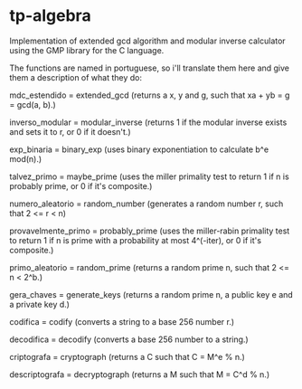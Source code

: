 # tp-algebra

Implementation of extended gcd algorithm and modular inverse calculator using the GMP library for the C language.

The functions are named in portuguese, so i'll translate them here and give them a description of what they do:

mdc_estendido = extended_gcd
  (returns a x, y and g, such that xa + yb = g = gcd(a, b).)
  
inverso_modular = modular_inverse
  (returns 1 if the modular inverse exists and sets it to r, or 0 if it doesn't.)

exp_binaria = binary_exp
  (uses binary exponentiation to calculate b^e mod(n).)

talvez_primo = maybe_prime
  (uses the miller primality test to return 1 if n is probably prime, or 0 if it's composite.)

numero_aleatorio = random_number
  (generates a random number r, such that 2 <= r < n)

provavelmente_primo = probably_prime
  (uses the miller-rabin primality test to return 1 if n is prime with a probability at most 4^(-iter), or 0 if it's composite.)

primo_aleatorio = random_prime
  (returns a random prime n, such that 2 <= n < 2^b.)
  
gera_chaves = generate_keys
  (returns a random prime n, a public key e and a private key d.)

codifica = codify
  (converts a string to a base 256 number r.)

decodifica = decodify
  (converts a base 256 number to a string.)
  
criptografa = cryptograph
  (returns a C such that C = M^e % n.)

descriptografa = decryptograph
  (returns a M such that M = C^d % n.)

